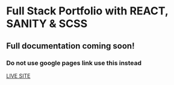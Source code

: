 # Full Stack Portfolio with REACT, SANITY & SCSS

## Full documentation coming soon!

### Do not use google pages link use this instead
[LIVE SITE](https://chris-birrell.tech)
